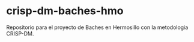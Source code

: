 # crisp-dm-baches-hmo
Repositorio para el proyecto de Baches en Hermosillo con la metodologia CRISP-DM.
